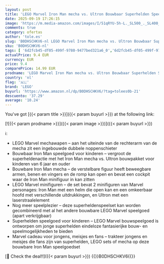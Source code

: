 ```yaml
---
layout: post
title: 'LEGO Marvel Iron Man mecha vs. Ultron Bouwbaar Superhelden Speelgoed voor 6 jaar en Ouder met 2 Minifiguren en Rollenspel Accessoires  Kinderkamer Decoratie  Cadeau voor Jongens en Meisjes 76307'
date: 2025-09-19 17:26:15
image: 'https://m.media-amazon.com/images/I/51qRYU-5h-L._SL500_._SL400_.jpg'
comments: true
category: ofertas
author: 'tole.es'
slug: 'B0DHSCHKV6-nl LEGO Marvel Iron Man mecha vs. Ultron Bouwbaar Superhelden...'
sku: 'B0DHSCHKV6-nl'
tags: [ '6d2fcb45-df05-499f-9780-9477bed321a6_0','6d2fcb45-df05-499f-9780-9477bed321a6_501','Arborist Merchandising Root','Bouw- & constructiespeelgoed','Creatieve spellen','Educatief speelgoed','Self Service','Special Features Stores','Speelgoed & spellen','Speelgoedbouwsets','lego','🇳🇱', ]
actualPrice: 9.4 EUR
currency: EUR
price: 9.4
comparePrice: 14.99 EUR
prodname: 'LEGO Marvel Iron Man mecha vs. Ultron Bouwbaar Superhelden Speelgoed voor 6 jaar en Ouder met 2 Minifiguren en Rollenspel Accessoires  Kinderkamer Decoratie  Cadeau voor Jongens en Meisjes 76307'
country: 'nl'
flag: '🇳🇱'
brand: 'LEGO'
buyurl: 'https://www.amazon.nl/dp/B0DHSCHKV6/?tag=tolees0b-21'
descuento: '37.29'
average: '10.24'
---
```


You've got [{{< param title >}}]({{< param buyurl >}}) at the following link:

[![{{< param prodname >}}]({{< param image >}})]({{< param buyurl >}})

ℹ️:

- LEGO Marvel mechawapen – aan het uiteinde van de rechterarm van de mecha zit een ingebouwde dubbele noppenschieter
- Bouwbaar Iron Man speelgoed voor kinderen – vergroot de superheldenactie met het Iron Man mecha vs. Ultron bouwpakket voor kinderen van 6 jaar en ouder
- Bouwbare Iron Man mecha – de verstelbare figuur heeft beweegbare armen, benen en vingers en de romp kan open en bevat een cockpit waar de Iron Man minifiguur in kan zitten
- LEGO Marvel minifiguren – de set bevat 2 minifiguren van Marvel personages: Iron Man met een helm die open kan en een omkeerbaar hoofd met verschillende uitdrukkingen, en Ultron met een laserstraalelement
- Nog meer speelplezier – deze superheldenspeelset kan worden gecombineerd met al het andere bouwbare LEGO Marvel speelgoed (apart verkrijgbaar)
- Superhelden speelgoed voor kinderen – LEGO Marvel bouwspeelgoed is ontworpen om jonge superhelden eindeloze fantasierijke bouw- en speelmogelijkheden te bieden
- Marvel cadeau voor jongens, meisjes en fans – trakteer jongens en meisjes die fans zijn van superhelden, LEGO sets of mecha op deze bouwbare Iron Man speelgoedset

[🛒 Check the deal!!]({{< param buyurl >}})
{{<world>}}B0DHSCHKV6{{</world>}}
